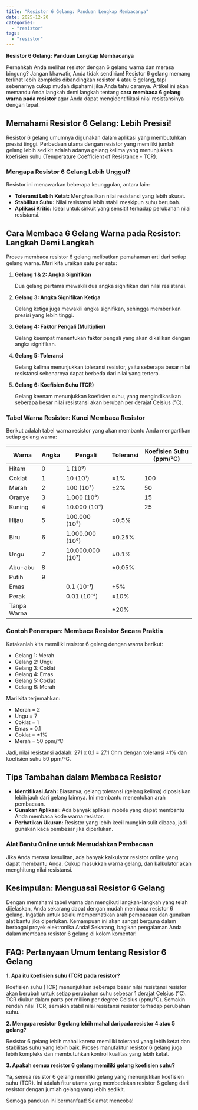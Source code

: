 ```yaml
---
title: "Resistor 6 Gelang: Panduan Lengkap Membacanya"
date: 2025-12-20
categories: 
  - "resistor"
tags: 
  - "resistor"
---
```


**Resistor 6 Gelang: Panduan Lengkap Membacanya**

Pernahkah Anda melihat resistor dengan 6 gelang warna dan merasa bingung? Jangan khawatir, Anda tidak sendirian! Resistor 6 gelang memang terlihat lebih kompleks dibandingkan resistor 4 atau 5 gelang, tapi sebenarnya cukup mudah dipahami jika Anda tahu caranya. Artikel ini akan memandu Anda langkah demi langkah tentang **cara membaca 6 gelang warna pada resistor** agar Anda dapat mengidentifikasi nilai resistansinya dengan tepat.

## Memahami Resistor 6 Gelang: Lebih Presisi!

Resistor 6 gelang umumnya digunakan dalam aplikasi yang membutuhkan presisi tinggi. Perbedaan utama dengan resistor yang memiliki jumlah gelang lebih sedikit adalah adanya gelang kelima yang menunjukkan koefisien suhu (Temperature Coefficient of Resistance - TCR).

### Mengapa Resistor 6 Gelang Lebih Unggul?

Resistor ini menawarkan beberapa keunggulan, antara lain:

- **Toleransi Lebih Ketat:** Menghasilkan nilai resistansi yang lebih akurat.
- **Stabilitas Suhu:** Nilai resistansi lebih stabil meskipun suhu berubah.
- **Aplikasi Kritis:** Ideal untuk sirkuit yang sensitif terhadap perubahan nilai resistansi.

## Cara Membaca 6 Gelang Warna pada Resistor: Langkah Demi Langkah

Proses membaca resistor 6 gelang melibatkan pemahaman arti dari setiap gelang warna. Mari kita uraikan satu per satu:

1. **Gelang 1 & 2: Angka Signifikan**
    
    Dua gelang pertama mewakili dua angka signifikan dari nilai resistansi.
    
2. **Gelang 3: Angka Signifikan Ketiga**
    
    Gelang ketiga juga mewakili angka signifikan, sehingga memberikan presisi yang lebih tinggi.
    
3. **Gelang 4: Faktor Pengali (Multiplier)**
    
    Gelang keempat menentukan faktor pengali yang akan dikalikan dengan angka signifikan.
    
4. **Gelang 5: Toleransi**
    
    Gelang kelima menunjukkan toleransi resistor, yaitu seberapa besar nilai resistansi sebenarnya dapat berbeda dari nilai yang tertera.
    
5. **Gelang 6: Koefisien Suhu (TCR)**
    
    Gelang keenam menunjukkan koefisien suhu, yang mengindikasikan seberapa besar nilai resistansi akan berubah per derajat Celsius (°C).
    

### Tabel Warna Resistor: Kunci Membaca Resistor

Berikut adalah tabel warna resistor yang akan membantu Anda mengartikan setiap gelang warna:

| Warna | Angka | Pengali | Toleransi | Koefisien Suhu (ppm/°C) |
| --- | --- | --- | --- | --- |
| Hitam | 0 | 1 (10⁰) |  |  |
| Coklat | 1 | 10 (10¹) | ±1% | 100 |
| Merah | 2 | 100 (10²) | ±2% | 50 |
| Oranye | 3 | 1.000 (10³) |  | 15 |
| Kuning | 4 | 10.000 (10⁴) |  | 25 |
| Hijau | 5 | 100.000 (10⁵) | ±0.5% |  |
| Biru | 6 | 1.000.000 (10⁶) | ±0.25% |  |
| Ungu | 7 | 10.000.000 (10⁷) | ±0.1% |  |
| Abu-abu | 8 |  | ±0.05% |  |
| Putih | 9 |  |  |  |
| Emas |  | 0.1 (10⁻¹) | ±5% |  |
| Perak |  | 0.01 (10⁻²) | ±10% |  |
| Tanpa Warna |  |  | ±20% |  |

### Contoh Penerapan: Membaca Resistor Secara Praktis

Katakanlah kita memiliki resistor 6 gelang dengan warna berikut:

- Gelang 1: Merah
- Gelang 2: Ungu
- Gelang 3: Coklat
- Gelang 4: Emas
- Gelang 5: Coklat
- Gelang 6: Merah

Mari kita terjemahkan:

- Merah = 2
- Ungu = 7
- Coklat = 1
- Emas = 0.1
- Coklat = ±1%
- Merah = 50 ppm/°C

Jadi, nilai resistansi adalah: 271 x 0.1 = 27.1 Ohm dengan toleransi ±1% dan koefisien suhu 50 ppm/°C.

## Tips Tambahan dalam Membaca Resistor

- **Identifikasi Arah:** Biasanya, gelang toleransi (gelang kelima) diposisikan lebih jauh dari gelang lainnya. Ini membantu menentukan arah pembacaan.
- **Gunakan Aplikasi:** Ada banyak aplikasi mobile yang dapat membantu Anda membaca kode warna resistor.
- **Perhatikan Ukuran:** Resistor yang lebih kecil mungkin sulit dibaca, jadi gunakan kaca pembesar jika diperlukan.

### Alat Bantu Online untuk Memudahkan Pembacaan

Jika Anda merasa kesulitan, ada banyak kalkulator resistor online yang dapat membantu Anda. Cukup masukkan warna gelang, dan kalkulator akan menghitung nilai resistansi.

## Kesimpulan: Menguasai Resistor 6 Gelang

Dengan memahami tabel warna dan mengikuti langkah-langkah yang telah dijelaskan, Anda sekarang dapat dengan mudah membaca resistor 6 gelang. Ingatlah untuk selalu memperhatikan arah pembacaan dan gunakan alat bantu jika diperlukan. Kemampuan ini akan sangat berguna dalam berbagai proyek elektronika Anda! Sekarang, bagikan pengalaman Anda dalam membaca resistor 6 gelang di kolom komentar!

## FAQ: Pertanyaan Umum tentang Resistor 6 Gelang

**1\. Apa itu koefisien suhu (TCR) pada resistor?**

Koefisien suhu (TCR) menunjukkan seberapa besar nilai resistansi resistor akan berubah untuk setiap perubahan suhu sebesar 1 derajat Celsius (°C). TCR diukur dalam parts per million per degree Celsius (ppm/°C). Semakin rendah nilai TCR, semakin stabil nilai resistansi resistor terhadap perubahan suhu.

**2\. Mengapa resistor 6 gelang lebih mahal daripada resistor 4 atau 5 gelang?**

Resistor 6 gelang lebih mahal karena memiliki toleransi yang lebih ketat dan stabilitas suhu yang lebih baik. Proses manufaktur resistor 6 gelang juga lebih kompleks dan membutuhkan kontrol kualitas yang lebih ketat.

**3\. Apakah semua resistor 6 gelang memiliki gelang koefisien suhu?**

Ya, semua resistor 6 gelang memiliki gelang yang menunjukkan koefisien suhu (TCR). Ini adalah fitur utama yang membedakan resistor 6 gelang dari resistor dengan jumlah gelang yang lebih sedikit.

Semoga panduan ini bermanfaat! Selamat mencoba!
